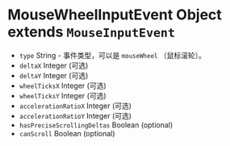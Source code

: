 # MouseWheelInputEvent Object extends `MouseInputEvent`

* `type` String - 事件类型，可以是 `mouseWheel` （鼠标滚轮）。
* `deltaX` Integer (可选)
* `deltaY` Integer (可选)
* `wheelTicksX` Integer (可选)
* `wheelTicksY` Integer (可选)
* `accelerationRatioX` Integer (可选)
* `accelerationRatioY` Integer (可选)
* `hasPreciseScrollingDeltas` Boolean (optional)
* `canScroll` Boolean (optional)
